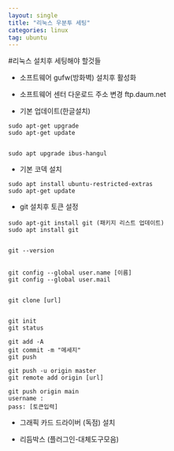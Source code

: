 ```yaml
---
layout: single
title: "리눅스 우분투 세팅"
categories: linux
tag: ubuntu
---
```


#리눅스 설치후 세팅해야 할것들

- 소프트웨어 gufw(방화벽) 설치후 활성화

- 소프트웨어 센터 다운로드 주소 변경 ftp.daum.net

- 기본 업데이트(한글설치)

```
sudo apt-get upgrade
sudo apt-get update


sudo apt upgrade ibus-hangul
```

- 기본 코덱 설치

```
sudo apt install ubuntu-restricted-extras
sudo apt-get update
```

- git 설치후 토큰 설정

```
sudo apt-git install git (패키지 리스트 업데이트)
sudo apt install git


git --version 


git config --global user.name [이름]
git config --global user.mail


git clone [url]


git init
git status

git add -A
git commit -m "메세지"
git push

git push -u origin master
git remote add origin [url]

git push origin main
username :
pass: [토큰입력]
```

- 그래픽 카드 드라이버 (독점) 설치
* 리듬박스 (플러그인-대체도구모음)
